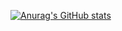 [![Anurag's GitHub stats](https://github-readme-stats.vercel.app/api?username=DevDeagan&theme=radical)](https://github.com/anuraghazra/github-readme-stats)
